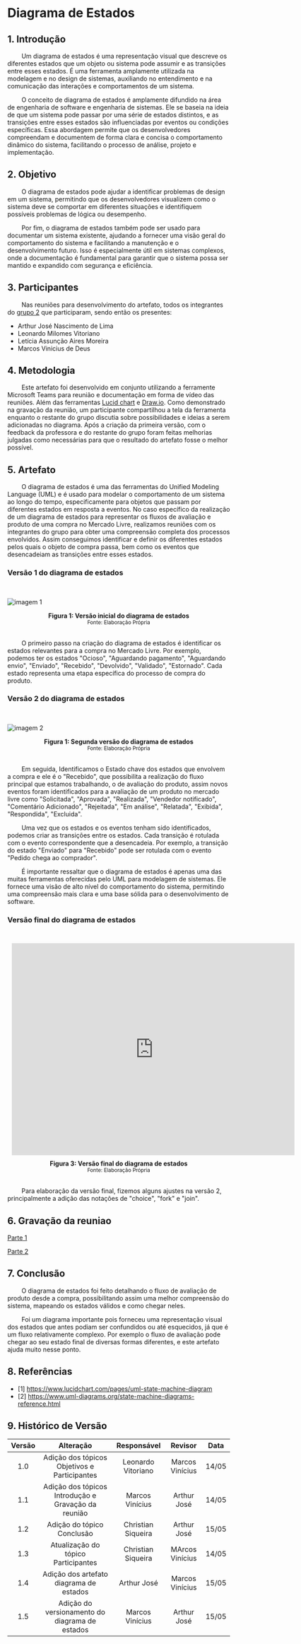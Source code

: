 # Diagrama de Estados

## 1. Introdução

&emsp;&emsp; Um diagrama de estados é uma representação visual que descreve os diferentes estados que um objeto ou sistema pode assumir e as transições entre esses estados. É uma ferramenta amplamente utilizada na modelagem e no design de sistemas, auxiliando no entendimento e na comunicação das interações e comportamentos de um sistema.

&emsp;&emsp; O conceito de diagrama de estados é amplamente difundido na área de engenharia de software e engenharia de sistemas. Ele se baseia na ideia de que um sistema pode passar por uma série de estados distintos, e as transições entre esses estados são influenciadas por eventos ou condições específicas. Essa abordagem permite que os desenvolvedores compreendam e documentem de forma clara e concisa o comportamento dinâmico do sistema, facilitando o processo de análise, projeto e implementação.

## 2. Objetivo

&emsp;&emsp; O diagrama de estados pode ajudar a identificar problemas de design em um sistema, permitindo que os desenvolvedores visualizem como o sistema deve se comportar em diferentes situações e identifiquem possíveis problemas de lógica ou desempenho.

&emsp;&emsp; Por fim, o diagrama de estados também pode ser usado para documentar um sistema existente, ajudando a fornecer uma visão geral do comportamento do sistema e facilitando a manutenção e o desenvolvimento futuro. Isso é especialmente útil em sistemas complexos, onde a documentação é fundamental para garantir que o sistema possa ser mantido e expandido com segurança e eficiência.

## 3. Participantes

&emsp;&emsp; Nas reuniões para desenvolvimento do artefato, todos os integrantes do [grupo 2](https://unbarqdsw2023-1.github.io/2023.1_G2_ProjetoMercadoLivre/#/Modelagem/AtaReuniao_0205?id=_3-decis%c3%b5es) que participaram, sendo então os presentes:

- Arthur José Nascimento de Lima
- Leonardo Milomes Vitoriano
- Letícia Assunção Aires Moreira
- Marcos Vinicius de Deus

## 4. Metodologia

&emsp;&emsp; Este artefato foi desenvolvido em conjunto utilizando a ferramente Microsoft Teams para reunião e documentação em forma de vídeo das reuniões. Além das ferramentas [Lucid chart](https://www.lucidchart.com/) e [Draw.io](https://app.diagrams.net/). Como demonstrado na gravação da reunião, um participante compartilhou a tela da ferramenta enquanto o restante do grupo discutia sobre possibilidades e ideias a serem adicionadas no diagrama. Após a criação da primeira versão, com o feedback da professora e do restante do grupo foram feitas melhorias julgadas como necessárias para que o resultado do artefato fosse o melhor possível.

## 5. Artefato 

&emsp;&emsp; O diagrama de estados é uma das ferramentas do Unified Modeling Language (UML) e é usado para modelar o comportamento de um sistema ao longo do tempo, especificamente para objetos que passam por diferentes estados em resposta a eventos. No caso específico da realização de um diagrama de estados para representar os fluxos de avaliação e produto de uma compra no Mercado Livre, realizamos reuniões com os integrantes do grupo para obter uma compreensão completa dos processos envolvidos. Assim conseguimos identificar e definir os diferentes estados pelos quais o objeto de compra passa, bem como os eventos que desencadeiam as transições entre esses estados.


### Versão 1 do diagrama de estados

<br>

![imagem 1](../../Assets/diagramas/estadosv1.jpg)

<figcaption align='center'>
    <b>Figura 1: Versão inicial do diagrama de estados</b>
    <br><small>Fonte: Elaboração Própria</small>
</figcaption> </center>

<br>

&emsp;&emsp; O primeiro passo na criação do diagrama de estados é identificar os estados relevantes para a compra no Mercado Livre. Por exemplo, podemos ter os estados "Ocioso", "Aguardando pagamento", "Aguardando envio", "Enviado", "Recebido", "Devolvido", "Validado", "Estornado". Cada estado representa uma etapa específica do processo de compra do produto.

### Versão 2 do diagrama de estados

<br>

![imagem 2](../../Assets/diagramas/estadosv2.png)

<figcaption align='center'>
    <b>Figura 1: Segunda versão do diagrama de estados</b>
    <br><small>Fonte: Elaboração Própria</small>
</figcaption> </center>

<br>

&emsp;&emsp; Em seguida, Identificamos o Estado chave dos estados que envolvem a compra e ele é o "Recebido", que  possibilita a realização do fluxo principal que estamos trabalhando, o de avaliação do produto, assim novos eventos foram  identificados para a avaliação de um produto no mercado livre como "Solicitada", "Aprovada", "Realizada", "Vendedor notificado", "Comentário Adicionado", "Rejeitada", "Em análise", "Relatada", "Exibida", "Respondida", "Excluida".

&emsp;&emsp; Uma vez que os estados e os eventos tenham sido identificados, podemos criar as transições entre os estados. Cada transição é rotulada com o evento correspondente que a desencadeia. Por exemplo, a transição do estado "Enviado" para "Recebido" pode ser rotulada com o evento "Pedido chega ao comprador".

&emsp;&emsp; É importante ressaltar que o diagrama de estados é apenas uma das muitas ferramentas oferecidas pelo UML para modelagem de sistemas. Ele fornece uma visão de alto nível do comportamento do sistema, permitindo uma compreensão mais clara e uma base sólida para o desenvolvimento de software.

### Versão final do diagrama de estados

<br>

<div style="width: 640px; height: 480px; margin: 10px; position: relative;"><iframe allowfullscreen frameborder="0" style="width:640px; height:480px" src="https://lucid.app/documents/embedded/06f05d2e-62cb-4351-a339-0fa45449264d" id="BvjYAfOoeRZi"></iframe></div>

<figcaption align='center'>
    <b>Figura 3: Versão final do diagrama de estados</b>
    <br><small>Fonte: Elaboração Própria</small>
</figcaption> </center>

<br>

&emsp;&emsp; Para elaboração da versão final, fizemos alguns ajustes na versão 2, principalmente a adição das notações de "choice", "fork" e "join". 

## 6. Gravação da reuniao

[Parte 1](https://youtu.be/akzOE3aZSD8)

[Parte 2](https://youtu.be/4zM3j9VmZQY)

## 7. Conclusão

&emsp;&emsp; O diagrama de estados foi feito detalhando o fluxo de avaliação de produto desde a compra, possibilitando assim uma melhor compreensão do sistema, mapeando os estados válidos e como chegar neles.

&emsp;&emsp; Foi um diagrama importante pois forneceu uma representação visual dos estados que antes podiam ser confundidos ou até esquecidos, já que é um fluxo relativamente complexo. Por exemplo o fluxo de avaliação pode chegar ao seu estado final de diversas formas diferentes, e este artefato ajuda muito nesse ponto.

## 8. Referências

- [1] https://www.lucidchart.com/pages/uml-state-machine-diagram
- [2] https://www.uml-diagrams.org/state-machine-diagrams-reference.html

## 9. Histórico de Versão

| Versão |      Alteração       |                Responsável                 |    Revisor    | Data  |
| :----: | :------------------: | :----------------------------------------: | :-----------: | :---: | 
| 1.0 | Adição dos tópicos Objetivos e Participantes  | Leonardo Vitoriano | Marcos Vinícius | 14/05 |
| 1.1 | Adição dos tópicos Introdução e Gravação da reunião  | Marcos Vinícius | Arthur José | 14/05 |
| 1.2 | Adição do tópico Conclusão  | Christian Siqueira | Arthur José | 15/05 |
| 1.3 | Atualização do tópico Participantes  | Christian Siqueira | MArcos Vinícius | 14/05 |
| 1.4 | Adição dos artefato diagrama de estados  | Arthur José  | Marcos Vinícius | 15/05 |
| 1.5 | Adição do versionamento do diagrama de estados  | Marcos Vinícius  | Arthur José | 15/05 |

